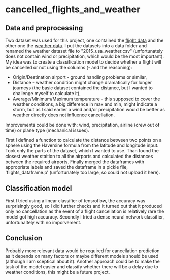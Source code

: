 # cancelled_flights_and_weather

## Data and preprocessing

Two dataset was used for this project, one contained the [flight data] and the other one the [weather data]. I put the datasets into a data folder and renamed the weather dataset file to "2015_usa_weather.csv" (unfortunately does not contain wind or precipitation, which would be the most important). My idea was to create a classification model to decide whether a flight will be cancelled or not using the columns (- and the reasoning):

+ Origin/Destination airport - ground handling problems or similar,
+ Distance - weather condition might change dramatically for longer journeys  (the basic dataset contained the distance, but I wanted to challenge myself to calculate it),
+ Average/Minimum/Maximum temperature - this supposed to cover the weather conditions, a big difference in max and min, might indicate a storm, but as I said earlier a wind and/or precipitation would be better as weather directly does not influence cancellation.

Improvements could be done with: wind, precipitation, airline (crew out of time) or plane type (mechanical issues).

First I defined a function to calculate the distance between two points on a sphere using the Haversine formula from the latitude and longitude input. Took only the parts of the dataset, which I wanted to use. Than found the closest weather staition to all the airports and calculated the distances between the required airports. Finally merged the dataframes with appropriate labels and saved the dataframe in a pickle file, 'flights_dataframe.p' (unfortunately too large, so could not upload it here).

[flight data]:https://www.kaggle.com/usdot/flight-delays
[weather data]:https://data.world/mattwinter225/2015-usa-weather-avg-max-min

## Classification model

First I tried using a linear classifier of tensroflow, the accuracy was surprisingly good, so I did further checks and it turned out that it produced only no cancellation as the event of a flight cancellation is relatively rare the model got high accuracy. Secondly I tried a dense neural network classifier, unfortunaltely with no imporvement.

## Conclusion

Probably more relevant data would be required for cancellation prediction as it depends on many factors or maybe different models should be used (although I am sceptical about it). Another approach could be to make the task of the model easier and classify whether there will be a delay due to weather conditions, this might be a future project.
